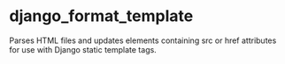 # django_format_template
Parses HTML files and updates elements containing src or href attributes for use with Django static template tags.
